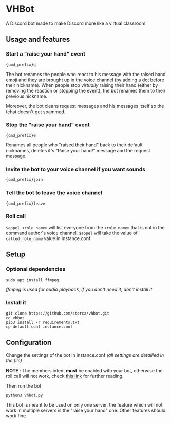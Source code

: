 # VHBot
A Discord bot made to make Discord more like a virtual classroom.

## Usage and features

### Start a "raise your hand" event

    {cmd_prefix}q

The bot renames the people who react to his message with the raised hand emoji and they are brought up in the voice channel (by adding a dot before their nickname). When people stop *virtually* raising their hand (either by removing the reaction or stopping the event), the bot renames them to their previous nickname. 

Moreover, the bot cleans request messages and his messages itself so the tchat doesn't get spammed.

### Stop the "raise your hand" event

    {cmd_prefix}e

Renames all people who "raised their hand" back to their default nicknames, deletes it's "Raise your hand!" message and the request message.

### Invite the bot to your voice channel if you want sounds

    {cmd_prefix}join

### Tell the bot to leave the voice channel

    {cmd_prefix}leave

### Roll call
```$appel <role_name>``` will list everyone from the ```<role_name>``` that is not in the command author's voice channel.
```$appel``` will take the value of ```called_role_name``` value in instance.conf 


## Setup
### Optional dependencies
    sudo apt install ffmpeg
*ffmpeg is used for audio playback, if you don't need it, don't install it*

### Install it
    git clone https://github.com/storca/vhbot.git
    cd vhbot
    pip3 install -r requirements.txt
    cp default.conf instance.conf

## Configuration
Change the settings of the bot in instance.conf *(all settings are detailled in the file)*

**NOTE** : The members intent **must** be enabled with your bot, otherwise the roll call will not work, check [this link](https://discordpy.readthedocs.io/en/latest/intents.html#privileged-intents) for further reading.

Then run the bot

    python3 vhbot.py

This bot is meant to be used on only one server, the feature which will not work in multiple servers is the "raise your hand" one. Other features should work fine.